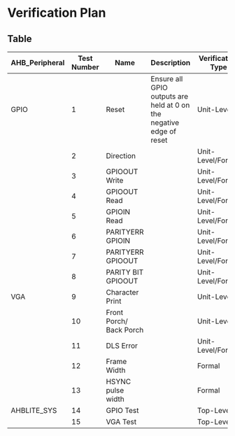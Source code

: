 # Verification Plan

## Table
|     AHB_Peripheral    |     Test Number    |     Name                       |     Description                                                               |     Verification Type    |
|-----------------------|--------------------|--------------------------------|-------------------------------------------------------------------------------|--------------------------|
|     GPIO              |     1              |     Reset                      |     Ensure all GPIO outputs are held at 0 on the   negative edge of reset     |     Unit-Level           |
|                       |     2              |     Direction                  |                                                                               |     Unit-Level/Formal    |
|                       |     3              |     GPIOOUT Write              |                                                                               |     Unit-Level/Formal    |
|                       |     4              |     GPIOOUT Read               |                                                                               |     Unit-Level/Formal    |
|                       |     5              |     GPIOIN Read                |                                                                               |     Unit-Level/Formal    |
|                       |     6              |     PARITYERR GPIOIN           |                                                                               |     Unit-Level/Formal    |
|                       |     7              |     PARITYERR GPIOOUT          |                                                                               |     Unit-Level/Formal    |
|                       |     8              |     PARITY BIT GPIOOUT         |                                                                               |     Unit-Level/Formal    |
|     VGA               |     9              |     Character Print            |                                                                               |     Unit-Level           |
|                       |     10             |     Front Porch/ Back Porch    |                                                                               |     Unit-Level           |
|                       |     11             |     DLS Error                  |                                                                               |     Unit-Level/Formal    |
|                       |     12             |     Frame Width                |                                                                               |     Formal               |
|                       |     13             |     HSYNC pulse width          |                                                                               |     Formal               |
|     AHBLITE_SYS       |     14             |     GPIO Test                  |                                                                               |     Top-Level            |
|                       |     15             |     VGA Test                   |                                                                               |     Top-Level            |